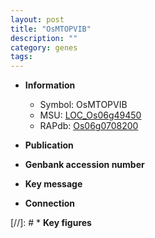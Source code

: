 ```yaml
---
layout: post
title: "OsMTOPVIB"
description: ""
category: genes
tags: 
---
```


* **Information**  
    + Symbol: OsMTOPVIB  
    + MSU: [LOC_Os06g49450](http://rice.uga.edu/cgi-bin/ORF_infopage.cgi?orf=LOC_Os06g49450)  
    + RAPdb: [Os06g0708200](http://rapdb.dna.affrc.go.jp/viewer/gbrowse_details/irgsp1?name=Os06g0708200)  

* **Publication**  

* **Genbank accession number**  

* **Key message**  

* **Connection**  

[//]: # * **Key figures**  


